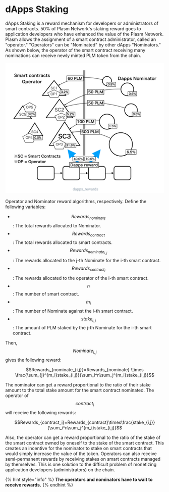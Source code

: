 # dApps Staking

dApps Staking is a reward mechanism for developers or administrators of smart contracts. 50% of Plasm Network's staking reward goes to application developers who have enhanced the value of the Plasm Network. Plasm allows the assignment of a smart contract administrator, called an "operator." "Operators" can be "Nominated" by other dApps "Nominators." As shown below, the operator of the smart contract receiving many nominations can receive newly minted PLM token from the chain.

![](../../.gitbook/assets/sukurnshotto-2020-05-31-195848png.png)

Operator and Nominator reward algorithms, respectively. Define the following variables:

* $$Rewards_{nominate}$$ : The total rewards allocated to Nominator.
* $$Rewards_{contract}$$ : The total rewards allocated to smart contracts.
* $$Rewards_{nominate_{i,j}}$$ : The rewards allocated to the j-th Nominate for the i-th smart contract.
* $$Rewards_{contract_i}$$ : The rewards allocated to the operator of the i-th smart contract.
* $$n$$ : The number of smart contract.
* $$m_i$$ : The number of Nominate against the i-th smart contract.
* $$stake_{i,j}$$ : The amount of PLM staked by the j-th Nominate for the i-th smart contract.

Then, $$Nominate_ {i, j}$$ gives the following reward:

$$Rewards_{nominate_{i,j}}=Rewards_{nominate} \times \frac{\sum_{j}^{m_i}stake_{i,j}}{\sum_i^n\sum_j^{m_i}stake_{i,j}}$$

The nominator can get a reward proportional to the ratio of their stake amount to the total stake amount for the smart contract nominated. The operator of $$contract_i$$ will receive the following rewards:

$$Rewards_{contract_i}=Rewards_{contract}\times\frac{stake_{i,j}}{\sum_i^n\sum_j^{m_i}stake_{i,j}}$$

Also, the operator can get a reward proportional to the ratio of the stake of the smart contract owned by oneself to the stake of the smart contract. This creates an incentive for the nominator to stake on smart contracts that would simply increase the value of the token. Operators can also receive semi-permanent rewards by receiving stakes on smart contracts managed by themselves. This is one solution to the difficult problem of monetizing application developers \(administrators\) on the chain.

{% hint style="info" %}
**The operators and nominators have to wait to receive rewards.**
{% endhint %}

